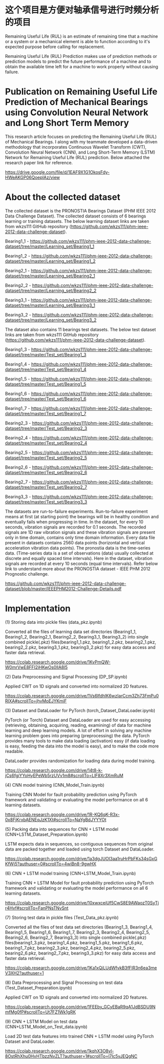
# 这个项目是方便对轴承信号进行时频分析的项目
Remaining Useful Life (RUL) is an estimate of remaining time that a machine or a system or a mechanical element is able to function according to it's expected purpose before calling for replacement.

Remaining Useful Life (RUL) Prediction makes use of prediction methods or prediction models to predict the future performance of a machine and to obtain the available time left for a machine to work properly without causing failure.

# Publication on Remaining Useful Life Prediction of Mechanical Bearings using Convolution Neural Network and Long Short Term Memory
This research article focuses on predicting the Remaining Useful Life (RUL) of Mechanical Bearings. I along with my teammate developed a data-driven methodology that incorporates Continuous Wavelet Transform (CWT), Convolution Neural Network (CNN), and Long Short-Term Memory (LSTM) Network for Remaining Useful Life (RUL) prediction. Below attached the research paper link for reference.

https://drive.google.com/file/d/1EAF9X1G1OkosFdy-HWeAKGP06QoepIAz/view

# About the collected dataset
The collected dataset is the PRONOSTIA Bearings Dataset (PHM IEEE 2012 Data Challenge Dataset). The collected dataset consists of 6 bearings learning or training datasets. The below learning dataset links are taken from wkzs111 GitHub repository (https://github.com/wkzs111/phm-ieee-2012-data-challenge-dataset).

Bearing1_1 - https://github.com/wkzs111/phm-ieee-2012-data-challenge-dataset/tree/master/Learning_set/Bearing1_1

Bearing1_2 - https://github.com/wkzs111/phm-ieee-2012-data-challenge-dataset/tree/master/Learning_set/Bearing1_2

Bearing2_1 - https://github.com/wkzs111/phm-ieee-2012-data-challenge-dataset/tree/master/Learning_set/Bearing2_1

Bearing2_2 - https://github.com/wkzs111/phm-ieee-2012-data-challenge-dataset/tree/master/Learning_set/Bearing2_2

Bearing3_1 - https://github.com/wkzs111/phm-ieee-2012-data-challenge-dataset/tree/master/Learning_set/Bearing3_1

Bearing3_2 - https://github.com/wkzs111/phm-ieee-2012-data-challenge-dataset/tree/master/Learning_set/Bearing3_2

The dataset also contains 11 bearings test datasets. The below test dataset links are taken from wkzs111 GitHub repository (https://github.com/wkzs111/phm-ieee-2012-data-challenge-dataset).

Bearing1_3 - https://github.com/wkzs111/phm-ieee-2012-data-challenge-dataset/tree/master/Test_set/Bearing1_3

Bearing1_4 - https://github.com/wkzs111/phm-ieee-2012-data-challenge-dataset/tree/master/Test_set/Bearing1_4

Bearing1_5 - https://github.com/wkzs111/phm-ieee-2012-data-challenge-dataset/tree/master/Test_set/Bearing1_5

Bearing1_6 - https://github.com/wkzs111/phm-ieee-2012-data-challenge-dataset/tree/master/Test_set/Bearing1_6

Bearing1_7 - https://github.com/wkzs111/phm-ieee-2012-data-challenge-dataset/tree/master/Test_set/Bearing1_7

Bearing2_3 - https://github.com/wkzs111/phm-ieee-2012-data-challenge-dataset/tree/master/Test_set/Bearing2_3

Bearing2_4 - https://github.com/wkzs111/phm-ieee-2012-data-challenge-dataset/tree/master/Test_set/Bearing2_4

Bearing2_5 - https://github.com/wkzs111/phm-ieee-2012-data-challenge-dataset/tree/master/Test_set/Bearing2_5

Bearing2_6 - https://github.com/wkzs111/phm-ieee-2012-data-challenge-dataset/tree/master/Test_set/Bearing2_6

Bearing2_7 - https://github.com/wkzs111/phm-ieee-2012-data-challenge-dataset/tree/master/Test_set/Bearing2_7

Bearing3_3 - https://github.com/wkzs111/phm-ieee-2012-data-challenge-dataset/tree/master/Test_set/Bearing3_3

The datasets are run-to-failure experiments. Run-to-failure experiment means at first (at starting point) the bearings will be in healthy condition and eventually fails when progressing in time. In the dataset, for every 10 seconds, vibration signals are recorded for 0.1 seconds. The recorded signals are 1D raw vibration signals and these vibration signals are present only in time domain, contains only time domain information. Every data file present in datasets contains 2560 data points (horizontal and vertical acceleration vibration data points). The pronostia data is the time-series data. (Time-series data is a set of observations (data) usually collected at discrete and equally spaced time intervals). Here in the dataset, vibration signals are recorded at every 10 seconds (equal time intervals). Refer below link to understand more about the PRONOSTIA dataset - IEEE PHM 2012 Prognostic challenge.

https://github.com/wkzs111/phm-ieee-2012-data-challenge-dataset/blob/master/IEEEPHM2012-Challenge-Details.pdf

# Implementation
(1) Storing data into pickle files (data_pkz.ipynb)

Converted all the files of learning data set directories (Bearing1_1, Bearing1_2, Bearing2_1, Bearing2_2, Bearing3_1, Bearing3_2) into single combined pickle(.pkz) files(bearing1_1.pkz, bearing1_2.pkz, bearing2_1.pkz, bearing2_2.pkz, bearing3_1.pkz, bearing3_2.pkz) for easy data access and faster data retrieval.

https://colab.research.google.com/drive/1KvPmQW-W0mrVwE8FFI2iHKwOs0llA8l5

(2) Data Preprocessing and Signal Processing (DP_SP.ipynb)

Applied CWT on 1D signals and converted into normalized 2D features.

https://colab.research.google.com/drive/1Vs6lfdhlK6wzIarCcm3Zh73FmPu0RIXA#scrollTo=jhvMoEJYKmiF

(3) Dataset and DataLoader for PyTorch (torch_Dataset_DataLoader.ipynb)

PyTorch (or Torch) Dataset and DataLoader are used for easy accessing (retrieving, obtaining, acquiring, reading, examining) of data for machine learning and deep learning models. A lot of effort in solving any machine learning problem goes into preparing (preprocessing) the data. PyTorch provides many tools to make data loading (activation) easy (if data loading is easy, feeding the data into the model is easy), and to make the code more readable.

DataLoader provides randomization for loading data during model training.

https://colab.research.google.com/drive/14t8-k-jCs6fgiYYoHyEPeWb5rzUVv1m8#scrollTo=LlF8Xr3XmRuM

(4) CNN model training (CNN_Model_Train.ipynb)

Training CNN Model for fault probability prediction using PyTorch framework and validating or evaluating the model performance on all 6 learning datasets.

https://colab.research.google.com/drive/1R-KQ6qK-R3x-0x8FjKrxbAENEqJzK1Xt#scrollTo=NaYgBdJYYYOt

(5) Packing data into sequences for CNN + LSTM model (CNN+LSTM_Dataset_Preparation.ipynb)

LSTM expects data in sequences, so contiguous sequences from original data are packed together and loaded using torch Dataset and DataLoader.

https://colab.research.google.com/drive/1a3dgJUOI3aa1ruHrPbFKs34sGxGKfWj5?authuser=0#scrollTo=4wiBn8-9gwHX

(6) CNN + LSTM model training (CNN+LSTM_Model_Train.ipynb)

Training CNN + LSTM Model for fault probability prediction using PyTorch framework and validating or evaluating the model performance on all 6 learning datasets.

https://colab.research.google.com/drive/10xwxceiUf5CwS8E9AWaozT0SyTjr4Hvf#scrollTo=FanPNsTNvSnt

(7) Storing test data in pickle files (Test_Data_pkz.ipynb)

Converted all the files of test data set directories (Bearing1_3, Bearing1_4, Bearing1_5, Bearing1_6, Bearing1_7, Bearing2_3, Bearing2_4, Bearing2_5, Bearing2_6, Bearing2_7, Bearing3_3) into single combined pickle(.pkz) files(bearing1_3.pkz, bearing1_4.pkz, bearing1_5.pkz, bearing1_6.pkz, bearing1_7.pkz, bearing2_3.pkz, bearing2_4.pkz, bearing2_5.pkz, bearing2_6.pkz, bearing2_7.pkz, bearing3_3.pkz) for easy data access and faster data retrieval.

https://colab.research.google.com/drive/1Ka1xQjLUdWfvkB3fFIR3n6ea3meV3XH2?authuser=1

(8) Data Preprocessing and Signal Processing on test data (Test_Dataset_Preparation.ipynb)

Applied CWT on 1D signals and converted into normalized 2D features.

https://colab.research.google.com/drive/1FEEby_GCyEBaR9qA1JdBSDU9NmfMg0fP#scrollTo=Ut7FZ1Wk1gRK

(9) CNN + LSTM Model on test data (CNN+LSTM_Model_on_Test_data.ipynb)

Load 2D test data features into trained CNN + LSTM model using PyTorch Dataset and DataLoader. 

https://colab.research.google.com/drive/1kqhX3O8vl-8OstRhXhu0HvHTbzzNvZLT?authuser=1#scrollTo=l7Ic5vJEQgNC


